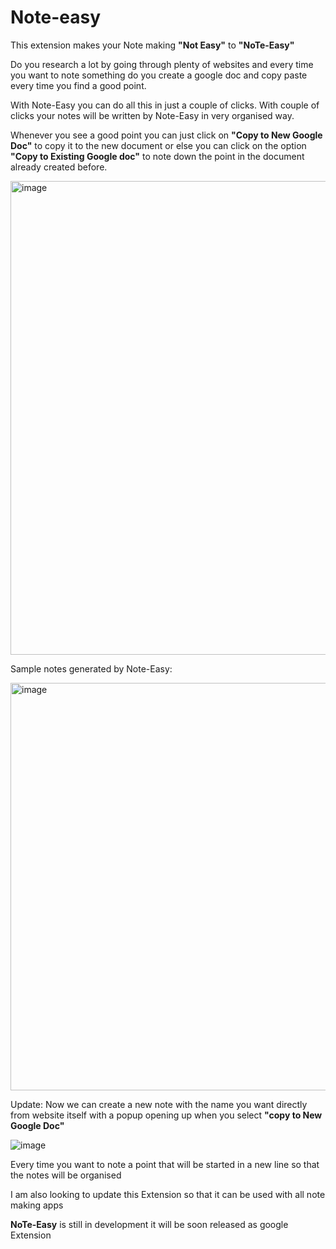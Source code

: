 # Note-easy

This extension makes your Note making **"Not Easy"** to **"NoTe-Easy"**

Do you research a lot by going through plenty of websites and every time you want to note something do you create a google doc and copy paste every time you find a good point. 

With Note-Easy you can do all this in just a couple of clicks. With couple of clicks your notes will be written by Note-Easy in very organised way.

Whenever you see a good point you can just click on **"Copy to New Google Doc"** to copy it to the new document or else you can click on the option **"Copy to Existing Google doc"** to note down the point in the document already created before.

<img width="758" alt="image" src="https://user-images.githubusercontent.com/49830189/227715588-eb85cf07-ca99-48fd-8a35-0d060a258eda.png">

Sample notes generated by Note-Easy:

<img width="652" alt="image" src="https://user-images.githubusercontent.com/49830189/227715795-5968268e-e869-4934-a6f0-8a96bdc8ff9e.png">

Update: Now we can create a new note with the name you want directly from website itself with a popup opening up when you select **"copy to New Google Doc"**

![image](https://user-images.githubusercontent.com/49830189/230734922-c80c208e-525b-46d5-af31-5b3ec98cee23.png)

Every time you want to note a point that will be started in a new line so that the notes will be organised

I am also looking to update this Extension so that it can be used with all note making apps

**NoTe-Easy** is still in development it will be soon released as google Extension
